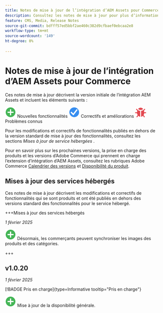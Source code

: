 ```yaml
---
title: Notes de mise à jour de l’intégration d’AEM Assets pour Commerce
description: Consultez les notes de mise à jour pour plus d’informations sur toutes les versions de l’intégration AEM Assets.
feature: CMS, Media, Release Notes
source-git-commit: bdfff57ed5bbf2ae460c382d9cfbaef0ebcaa2e8
workflow-type: tm+mt
source-wordcount: '149'
ht-degree: 0%

---
```



# Notes de mise à jour de l’intégration d’AEM Assets pour Commerce

Ces notes de mise à jour décrivent la version initiale de l’intégration AEM Assets et incluent les éléments suivants :

![Nouveau](../assets/new.svg) Nouvelles fonctionnalités
![Correction d’un problème](../assets/fix.svg) Correctifs et améliorations
![Problème connu](../assets/bug.svg) Problèmes connus

Pour les modifications et correctifs de fonctionnalités publiés en dehors de la version standard de mise à jour des fonctionnalités, consultez les sections _Mises à jour de service hébergées_ .

Pour en savoir plus sur les prochaines versions, la prise en charge des produits et les versions d’Adobe Commerce qui prennent en charge l’extension d’intégration d’AEM Assets, consultez les rubriques Adobe Commerce [Calendrier des versions](https://experienceleague.adobe.com/en/docs/commerce-operations/release/planning/schedule) et [Disponibilité du produit](https://experienceleague.adobe.com/en/docs/commerce-operations/release/product-availability).

## Mises à jour des services hébergés

Ces notes de mise à jour décrivent les modifications et correctifs de fonctionnalités qui se sont produits et ont été publiés en dehors des versions standard des fonctionnalités pour le service hébergé.

+++Mises à jour des services hébergés

_1 février 2025_

![Nouvel événement](../assets/new.svg) Désormais, les commerçants peuvent synchroniser les images des produits et des catégories.

+++

## v1.0.20

_1 février 2025_

[!BADGE Pris en charge]{type=Informative tooltip="Pris en charge"}

![Nouvelle](../assets/new.svg) Mise à jour de la disponibilité générale.
